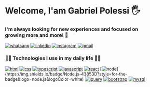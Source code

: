 
# Welcome, I'am Gabriel Polessi 🖐️

### I'm always looking for new experiences and focused on growing more and more! 🚀

[![whatsapp](https://img.shields.io/badge/WhatsApp-25D366?style=for-the-badge&logo=whatsapp&logoColor=white)](https://wa.me/5511958646953)
[![linkedin](https://img.shields.io/badge/LinkedIn-0077B5?style=for-the-badge&logo=linkedin&logoColor=white)](https://www.linkedin.com/in/gabriel-polessi-a0b551213/)
[![instagram](https://img.shields.io/badge/Instagram-E4405F?style=for-the-badge&logo=instagram&logoColor=white)](https://www.instagram.com/gabrielpolessi/)
[![gmail](https://img.shields.io/badge/Gmail-D14836?style=for-the-badge&logo=gmail&logoColor=white)](mailto:polessigabriel@gmail.com)


### 👨‍💻 Technologies I use in my daily life 👨‍💻
[![html](https://img.shields.io/badge/HTML5-E34F26?style=for-the-badge&logo=html5&logoColor=white)](https://img.shields.io/badge/HTML5-E34F26?style=for-the-badge&logo=html5&logoColor=white)
[![css](https://img.shields.io/badge/CSS-239120?&style=for-the-badge&logo=css3&logoColor=white)](https://img.shields.io/badge/CSS-239120?&style=for-the-badge&logo=css3&logoColor=white)
[![typescript](https://img.shields.io/badge/TypeScript-007ACC?style=for-the-badge&logo=typescript&logoColor=white)](https://img.shields.io/badge/TypeScript-007ACC?style=for-the-badge&logo=typescript&logoColor=white)
[![javascript](https://img.shields.io/badge/JavaScript-F7DF1E?style=for-the-badge&logo=javascript&logoColor=black)](https://img.shields.io/badge/JavaScript-F7DF1E?style=for-the-badge&logo=javascript&logoColor=black)
[![react](https://img.shields.io/badge/React-20232A?style=for-the-badge&logo=react&logoColor=61DAFB)](https://img.shields.io/badge/React-20232A?style=for-the-badge&logo=react&logoColor=61DAFB)
[![node](https://img.shields.io/badge/Node.js-43853D?style=for-the-badge&logo=node.js&logoColor=white](https://img.shields.io/badge/Node.js-43853D?style=for-the-badge&logo=node.js&logoColor=white))](https://img.shields.io/badge/Node.js-43853D?style=for-the-badge&logo=node.js&logoColor=white)
[![jquery](https://img.shields.io/badge/jQuery-0769AD?style=for-the-badge&logo=jquery&logoColor=white)](https://img.shields.io/badge/jQuery-0769AD?style=for-the-badge&logo=jquery&logoColor=white)
[![bootstrap](https://img.shields.io/badge/Bootstrap-563D7C?style=for-the-badge&logo=bootstrap&logoColor=white)](https://img.shields.io/badge/Bootstrap-563D7C?style=for-the-badge&logo=bootstrap&logoColor=white)
[![mysql](https://img.shields.io/badge/MySQL-005C84?style=for-the-badge&logo=mysql&logoColor=white)](https://img.shields.io/badge/MySQL-005C84?style=for-the-badge&logo=mysql&logoColor=white)


<!-- [![php](https://img.shields.io/badge/PHP-777BB4?style=for-the-badge&logo=php&logoColor=white)](https://img.shields.io/badge/PHP-777BB4?style=for-the-badge&logo=php&logoColor=white) -->
<!-- [![github](https://img.shields.io/badge/GitHub-100000?style=for-the-badge&logo=github&logoColor=white)](https://img.shields.io/badge/GitHub-100000?style=for-the-badge&logo=github&logoColor=white) -->


